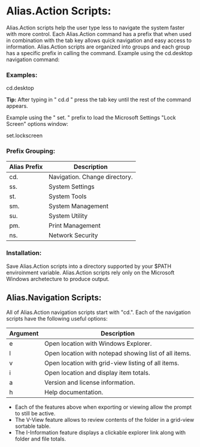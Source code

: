 # Alias.Action Scripts:

Alias.Action scripts help the user type less to navigate the system faster with more control. Each Alias.Action command has a prefix that when used in combination with the tab key allows quick navigation and easy access to information. Alias.Action scripts are organized into groups and each group has a specific prefix in calling the command. Example using the cd.desktop navigation command:

### Examples:

cd.desktop

**Tip:** After typing in " cd.d " press the tab key until the rest of the command appears.

Example using the " set. " prefix to load the Microsoft Settings "Lock Screen" options window:

set.lockscreen

### Prefix Grouping:

| Alias Prefix  | Description |
| ------------- | ------------- |
|   cd.  | Navigation. Change directory.  |
|   ss.  | System Settings  |
|   st.  | System Tools  |
|   sm.  | System Management  |
|   su.  | System Utility  |
|   pm.  | Print Management  |
|   ns.  | Network Security |

### Installation:
Save Alias.Action scripts into a directory supported by your $PATH enviroinment variable. Alias.Action scripts rely only on the Microsoft Windows archetecture to produce output.


## Alias.Navigation Scripts:

All of Alias.Action navigation scripts start with "cd.". Each of the navigation scripts have the following useful options:

| Argument | Description |
| ------------- | ------------- |
|   e      |Open location with Windows Explorer.|
|   l      |Open location with notepad showing list of all items.|
|   v      |Open location with grid-view listing of all items.|
|   i      |Open location and display item totals.|
|   a      |Version and license information.|
|   h      |Help documentation.|

- Each of the features above when exporting or viewing allow the prompt to still be active.
- The V-View feature allows to review contents of the folder in a grid-view sortable table.
- The I-Information feature displays a clickable explorer link along with folder and file totals.
